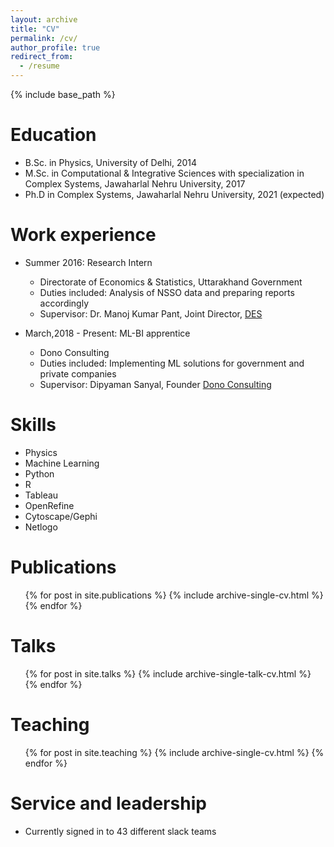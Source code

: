 ```yaml
---
layout: archive
title: "CV"
permalink: /cv/
author_profile: true
redirect_from:
  - /resume
---
```


{% include base_path %}

Education
======
* B.Sc. in Physics, University of Delhi, 2014
* M.Sc. in Computational & Integrative Sciences with specialization in Complex Systems, Jawaharlal Nehru University, 2017
* Ph.D in Complex Systems, Jawaharlal Nehru University, 2021 (expected)

Work experience
======
* Summer 2016: Research Intern
  * Directorate of Economics & Statistics, Uttarakhand Government
  * Duties included: Analysis of NSSO data and preparing reports accordingly
  * Supervisor: Dr. Manoj Kumar Pant, Joint Director, [DES](http://des.uk.gov.in/)

* March,2018 - Present: ML-BI apprentice
  * Dono Consulting
  * Duties included: Implementing ML solutions for government and private companies
  * Supervisor: Dipyaman Sanyal, Founder [Dono Consulting](http://www.dono.in/)
  
Skills
======
* Physics
* Machine Learning
* Python
* R
* Tableau
* OpenRefine
* Cytoscape/Gephi
* Netlogo

Publications
======
  <ul>{% for post in site.publications %}
    {% include archive-single-cv.html %}
  {% endfor %}</ul>
  
Talks
======
  <ul>{% for post in site.talks %}
    {% include archive-single-talk-cv.html %}
  {% endfor %}</ul>
  
Teaching
======
  <ul>{% for post in site.teaching %}
    {% include archive-single-cv.html %}
  {% endfor %}</ul>
  
Service and leadership
======
* Currently signed in to 43 different slack teams
